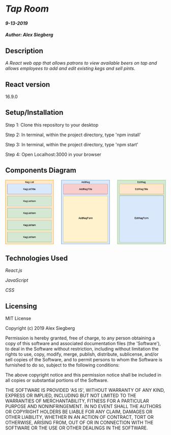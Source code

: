# _Tap Room_

#### _9-13-2019_

#### _Author: Alex Siegberg_

## Description

_A React web app that allows patrons to view available beers on tap and allows employees to add and edit existing kegs and sell pints._

## React version
16.9.0

## Setup/Installation

Step 1: Clone this repository to your desktop

Step 2: In terminal, within the project directory, type 'npm install'

Step 3:  In terminal, within the project directory, type 'npm start'

Step 4: Open Localhost:3000 in your browser

## Components Diagram

![Image of components diagram](https://raw.githubusercontent.com/alexx/tap-room/master/src/img/TapRoomDiagram.png)


## Technologies Used

_React.js_

_JavaScript_

_CSS_

## Licensing

MIT License

Copyright (c) 2019 Alex Siegberg

Permission is hereby granted, free of charge, to any person obtaining a copy
of this software and associated documentation files (the 'Software'), to deal
in the Software without restriction, including without limitation the rights
to use, copy, modify, merge, publish, distribute, sublicense, and/or sell
copies of the Software, and to permit persons to whom the Software is
furnished to do so, subject to the following conditions:

The above copyright notice and this permission notice shall be included in all
copies or substantial portions of the Software.

THE SOFTWARE IS PROVIDED 'AS IS', WITHOUT WARRANTY OF ANY KIND, EXPRESS OR
IMPLIED, INCLUDING BUT NOT LIMITED TO THE WARRANTIES OF MERCHANTABILITY,
FITNESS FOR A PARTICULAR PURPOSE AND NONINFRINGEMENT. IN NO EVENT SHALL THE
AUTHORS OR COPYRIGHT HOLDERS BE LIABLE FOR ANY CLAIM, DAMAGES OR OTHER
LIABILITY, WHETHER IN AN ACTION OF CONTRACT, TORT OR OTHERWISE, ARISING FROM,
OUT OF OR IN CONNECTION WITH THE SOFTWARE OR THE USE OR OTHER DEALINGS IN THE
SOFTWARE.
